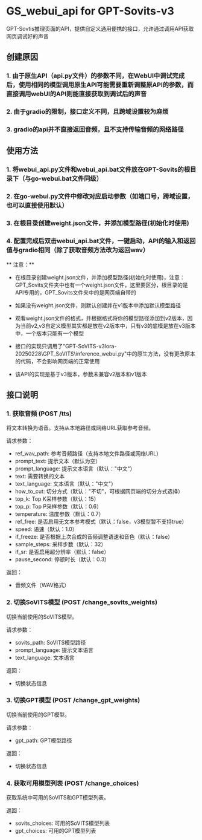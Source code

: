 # GS_webui_api for GPT-Sovits-v3
GPT-Sovtis推理页面的API，提供自定义通用便携的接口，允许通过调用API获取网页调试好的声音
## 创建原因
### 1. 由于原生API（api.py文件）的参数不同，在WebUI中调试完成后，使用相同的模型调用原生API可能需要重新调整原API的参数，而直接调用webUI的API则能直接获取到调试后的声音
### 2. 由于gradio的限制，接口定义不同，且跨域设置较为麻烦
### 3. gradio的api并不直接返回音频，且不支持传输音频的网络路径

## 使用方法

### 1. 将webui_api.py文件和webui_api.bat文件放在GPT-Sovits的根目录下（与go-webui.bat文件同级）

### 2. 在go-webui.py文件中修改对应启动参数（如端口号，跨域设置，也可以直接使用默认）

### 3. 在根目录创建weight.json文件，并添加模型路径(初始化时使用)

### 4. 配置完成后双击webui_api.bat文件，一键启动，API的输入和返回值与gradio相同（除了获取音频方法改为返回wav）


** 注意：**

- 在根目录创建weight.json文件，并添加模型路径(初始化时使用)，注意：GPT_Sovits文件夹中也有一个weight.json文件，这里要区分，根目录的是API专用的，GPT_Sovits文件夹中的是网页端自带的

- 如果没有weight.json文件，则默认创建并在v1版本中添加默认模型路径

- 观看weight.json文件的格式，并根据格式将你的模型路径添加到v2版本，因为当前v2,v3自定义模型其实都是放在v2版本中，只有v3的底模是放在v3版本中，一个版本只能有一个模型

- 接口的实现只调用了"GPT-SoVITS-v3lora-20250228\GPT_SoVITS\inference_webui.py"中的原生方法，没有更改原本的代码，不会影响网页端的正常使用

- 该API的实现是基于v3版本，参数未兼容v2版本和v1版本

## 接口说明

### 1. 获取音频 (POST /tts)
将文本转换为语音。支持从本地路径或网络URL获取参考音频。

请求参数：
- ref_wav_path: 参考音频路径（支持本地文件路径或网络URL）
- prompt_text: 提示文本（默认为空）
- prompt_language: 提示文本语言（默认："中文"）
- text: 需要转换的文本
- text_language: 文本语言（默认："中文"）
- how_to_cut: 切分方式（默认："不切"，可根据网页端的切分方式选择）
- top_k: Top K采样参数（默认：15）
- top_p: Top P采样参数（默认：0.6）
- temperature: 温度参数（默认：0.7）
- ref_free: 是否启用无文本参考模式（默认：false，v3模型暂不支持true）
- speed: 语速（默认：1.0）
- if_freeze: 是否根据上次合成的音频调整语速和音色（默认：false）
- sample_steps: 采样步数（默认：32）
- if_sr: 是否启用超分辨率（默认：false）
- pause_second: 停顿时长（默认：0.3）

返回：
- 音频文件（WAV格式）

### 2. 切换SoVITS模型 (POST /change_sovits_weights)
切换当前使用的SoVITS模型。

请求参数：
- sovits_path: SoVITS模型路径
- prompt_language: 提示文本语言
- text_language: 文本语言

返回：
- 切换状态信息

### 3. 切换GPT模型 (POST /change_gpt_weights)
切换当前使用的GPT模型。

请求参数：
- gpt_path: GPT模型路径

返回：
- 切换状态信息

### 4. 获取可用模型列表 (POST /change_choices)
获取系统中可用的SoVITS和GPT模型列表。

返回：
- sovits_choices: 可用的SoVITS模型列表
- gpt_choices: 可用的GPT模型列表








